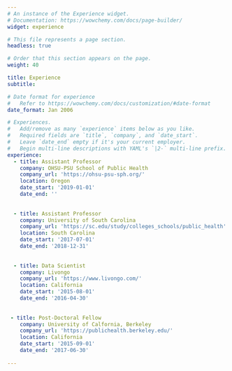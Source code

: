 ```yaml
---
# An instance of the Experience widget.
# Documentation: https://wowchemy.com/docs/page-builder/
widget: experience

# This file represents a page section.
headless: true

# Order that this section appears on the page.
weight: 40

title: Experience
subtitle:

# Date format for experience
#   Refer to https://wowchemy.com/docs/customization/#date-format
date_format: Jan 2006

# Experiences.
#   Add/remove as many `experience` items below as you like.
#   Required fields are `title`, `company`, and `date_start`.
#   Leave `date_end` empty if it's your current employer.
#   Begin multi-line descriptions with YAML's `|2-` multi-line prefix.
experience:
  - title: Assistant Professor
    company: OHSU-PSU School of Public Health
    company_url: 'https://ohsu-psu-sph.org/'
    location: Oregon
    date_start: '2019-01-01'
    date_end: ''
        
        
  - title: Assistant Professor
    company: University of South Carolina
    company_url: 'https://sc.edu/study/colleges_schools/public_health'
    location: South Carolina
    date_start: '2017-07-01'
    date_end: '2018-12-31'
    
    
  - title: Data Scientist
    company: Livongo
    company_url: 'https://www.livongo.com/'
    location: California
    date_start: '2015-08-01'
    date_end: '2016-04-30'
    
    
 - title: Post-Doctoral Fellow
    company: University of Calfornia, Berkeley
    company_url: 'https://publichealth.berkeley.edu/'
    location: California
    date_start: '2015-09-01'
    date_end: '2017-06-30'
   
---
```

